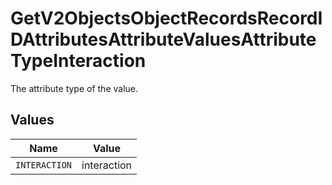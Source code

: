 # GetV2ObjectsObjectRecordsRecordIDAttributesAttributeValuesAttributeTypeInteraction

The attribute type of the value.


## Values

| Name          | Value         |
| ------------- | ------------- |
| `INTERACTION` | interaction   |